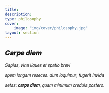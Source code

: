 ```yaml
---
title: 
description: 
type: philosophy
cover: 
    image: "img/cover/philosophy.jpg"
layout: section
---
```


## 𝑪𝒂𝒓𝒑𝒆 𝒅𝒊𝒆𝒎

𝑆𝑎𝑝𝑖𝑎𝑠, 𝑣𝑖𝑛𝑎 𝑙𝑖𝑞𝑢𝑒𝑠 𝑒𝑡 𝑠𝑝𝑎𝑡𝑖𝑜 𝑏𝑟𝑒𝑣𝑖

𝑠𝑝𝑒𝑚 𝑙𝑜𝑛𝑔𝑎𝑚 𝑟𝑒𝑠𝑒𝑐𝑒𝑠. 𝑑𝑢𝑚 𝑙𝑜𝑞𝑢𝑖𝑚𝑢𝑟, 𝑓𝑢𝑔𝑒𝑟𝑖𝑡 𝑖𝑛𝑣𝑖𝑑𝑎

𝑎𝑒𝑡𝑎𝑠: **𝑐𝑎𝑟𝑝𝑒 𝑑𝑖𝑒𝑚**, 𝑞𝑢𝑎𝑚 𝑚𝑖𝑛𝑖𝑚𝑢𝑚 𝑐𝑟𝑒𝑑𝑢𝑙𝑎 𝑝𝑜𝑠𝑡𝑒𝑟𝑜.